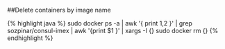 ##Delete containers by image name

{% highlight java %}
sudo  docker ps -a | awk '{ print $1,$2 }' | grep sozpinar/consul-imex | awk '{print $1 }' | xargs -I {} sudo docker rm {}
{% endhighlight %}

